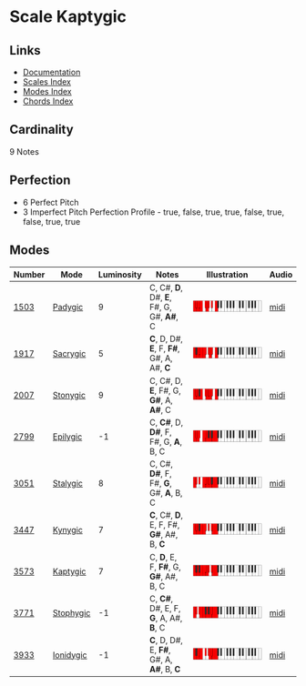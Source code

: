 # Scale Kaptygic

## Links

- [Documentation](README.md)
- [Scales Index](Scales.md)
- [Modes Index](Modes.md)
- [Chords Index](Chords.md)

## Cardinality

9 Notes

## Perfection

- 6 Perfect Pitch
- 3 Imperfect Pitch
Perfection Profile - true, false, true, true, false, true, false, true, true

## Modes

| Number | Mode | Luminosity | Notes | Illustration | Audio |
|--------|------|------------|-------|--------------|-------|
| [1503](https://ianring.com/musictheory/scales/1503) | [Padygic](ModePadygic.md) | 9 | C, C#, **D**, D#, **E**, F#, G, G#, **A#**, C | ![CNaturalPadygic](ModeCNaturalPadygic.png) | [midi](https://github.com/edipermadi/music/blob/main/docs/ModeCNaturalPadygic.mid?raw=true) | 
| [1917](https://ianring.com/musictheory/scales/1917) | [Sacrygic](ModeSacrygic.md) | 5 | **C**, D, D#, **E**, F, **F#**, G#, A, A#, **C** | ![CNaturalSacrygic](ModeCNaturalSacrygic.png) | [midi](https://github.com/edipermadi/music/blob/main/docs/ModeCNaturalSacrygic.mid?raw=true) | 
| [2007](https://ianring.com/musictheory/scales/2007) | [Stonygic](ModeStonygic.md) | 9 | C, C#, D, **E**, F#, G, **G#**, A, **A#**, C | ![CNaturalStonygic](ModeCNaturalStonygic.png) | [midi](https://github.com/edipermadi/music/blob/main/docs/ModeCNaturalStonygic.mid?raw=true) | 
| [2799](https://ianring.com/musictheory/scales/2799) | [Epilygic](ModeEpilygic.md) | -1 | C, **C#**, D, **D#**, F, F#, G, **A**, B, C | ![CNaturalEpilygic](ModeCNaturalEpilygic.png) | [midi](https://github.com/edipermadi/music/blob/main/docs/ModeCNaturalEpilygic.mid?raw=true) | 
| [3051](https://ianring.com/musictheory/scales/3051) | [Stalygic](ModeStalygic.md) | 8 | C, C#, **D#**, F, F#, **G**, G#, **A**, B, C | ![CNaturalStalygic](ModeCNaturalStalygic.png) | [midi](https://github.com/edipermadi/music/blob/main/docs/ModeCNaturalStalygic.mid?raw=true) | 
| [3447](https://ianring.com/musictheory/scales/3447) | [Kynygic](ModeKynygic.md) | 7 | **C**, C#, **D**, E, F, F#, **G#**, A#, B, **C** | ![CNaturalKynygic](ModeCNaturalKynygic.png) | [midi](https://github.com/edipermadi/music/blob/main/docs/ModeCNaturalKynygic.mid?raw=true) | 
| [3573](https://ianring.com/musictheory/scales/3573) | [Kaptygic](ModeKaptygic.md) | 7 | C, **D**, E, F, **F#**, G, **G#**, A#, B, C | ![CNaturalKaptygic](ModeCNaturalKaptygic.png) | [midi](https://github.com/edipermadi/music/blob/main/docs/ModeCNaturalKaptygic.mid?raw=true) | 
| [3771](https://ianring.com/musictheory/scales/3771) | [Stophygic](ModeStophygic.md) | -1 | C, **C#**, D#, E, F, **G**, A, A#, **B**, C | ![CNaturalStophygic](ModeCNaturalStophygic.png) | [midi](https://github.com/edipermadi/music/blob/main/docs/ModeCNaturalStophygic.mid?raw=true) | 
| [3933](https://ianring.com/musictheory/scales/3933) | [Ionidygic](ModeIonidygic.md) | -1 | **C**, D, D#, E, **F#**, G#, A, **A#**, B, **C** | ![CNaturalIonidygic](ModeCNaturalIonidygic.png) | [midi](https://github.com/edipermadi/music/blob/main/docs/ModeCNaturalIonidygic.mid?raw=true) | 
